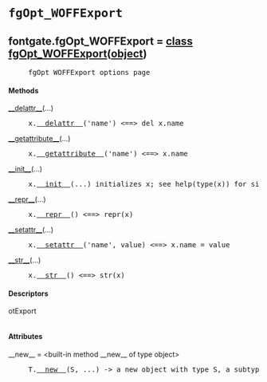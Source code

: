 

<a name="fontgate.fgOpt_WOFFExport"></a>

# `fgOpt_WOFFExport`


<dt class="class"><h2><span class="class-name">fontgate.fgOpt_WOFFExport</span> = <a name="fontgate.fgOpt_WOFFExport" href="#fontgate.fgOpt_WOFFExport">class fgOpt_WOFFExport</a>(<a href="./__builtin__.html#object">object</a>)</h2></dt><dd class="class"><dd>


<pre class="doc" markdown="0">fgOpt_WOFFExport options page</pre>


</dd><h4 class="head-methods">Methods </h4><dl class="function"><dt><a name="fgOpt_WOFFExport-__delattr__" href="#fgOpt_WOFFExport-__delattr__"><span class="function-name">__delattr__</span></a><span class="argspec">(...)</span></dt><dd>

<pre class="doc" markdown="0">x.<a href="#fontgate.fgOpt_WOFFExport-__delattr__">__delattr__</a>('name') <==> del x.name</pre>

</dd></dl>
<dl class="function"><dt><a name="fgOpt_WOFFExport-__getattribute__" href="#fgOpt_WOFFExport-__getattribute__"><span class="function-name">__getattribute__</span></a><span class="argspec">(...)</span></dt><dd>

<pre class="doc" markdown="0">x.<a href="#fontgate.fgOpt_WOFFExport-__getattribute__">__getattribute__</a>('name') <==> x.name</pre>

</dd></dl>
<dl class="function"><dt><a name="fgOpt_WOFFExport-__init__" href="#fgOpt_WOFFExport-__init__"><span class="function-name">__init__</span></a><span class="argspec">(...)</span></dt><dd>

<pre class="doc" markdown="0">x.<a href="#fontgate.fgOpt_WOFFExport-__init__">__init__</a>(...) initializes x; see help(type(x)) for signature</pre>

</dd></dl>
<dl class="function"><dt><a name="fgOpt_WOFFExport-__repr__" href="#fgOpt_WOFFExport-__repr__"><span class="function-name">__repr__</span></a><span class="argspec">(...)</span></dt><dd>

<pre class="doc" markdown="0">x.<a href="#fontgate.fgOpt_WOFFExport-__repr__">__repr__</a>() <==> repr(x)</pre>

</dd></dl>
<dl class="function"><dt><a name="fgOpt_WOFFExport-__setattr__" href="#fgOpt_WOFFExport-__setattr__"><span class="function-name">__setattr__</span></a><span class="argspec">(...)</span></dt><dd>

<pre class="doc" markdown="0">x.<a href="#fontgate.fgOpt_WOFFExport-__setattr__">__setattr__</a>('name', value) <==> x.name = value</pre>

</dd></dl>
<dl class="function"><dt><a name="fgOpt_WOFFExport-__str__" href="#fgOpt_WOFFExport-__str__"><span class="function-name">__str__</span></a><span class="argspec">(...)</span></dt><dd>

<pre class="doc" markdown="0">x.<a href="#fontgate.fgOpt_WOFFExport-__str__">__str__</a>() <==> str(x)</pre>

</dd></dl>

  <h4 class="head-desc">Descriptors </h4><dl class="descriptor"><dt>otExport</dt>
<dd>

<pre class="doc" markdown="0"></pre>

</dd>
</dl>

  <h4 class="head-attrs">Attributes </h4><dl><dt><span class="other-name">__new__</span> = &lt;built-in method __new__ of type object&gt;<dd>

<pre class="doc" markdown="0">T.<a href="#fontgate.fgOpt_WOFFExport-__new__">__new__</a>(S, ...) -> a new object with type S, a subtype of T</pre>

</dd></dl>
</dd>
